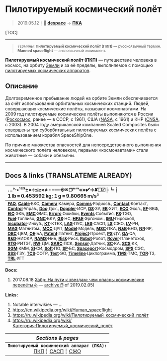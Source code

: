 # Пилотируемый космический полёт
> 2019.05.12 ┊ **🚀 [despace](index.md)** → **[ПКА](sc.md)**

[TOC]

---

> <small>*Термины:* **Пилотируемый космический полёт (ПКП)** — русскоязычный термин. **Manned spaceflight** — англоязычный эквивалент.</small>

**Пилотируемый космический полёт (ПКП)** — путешествие человека в космос, на орбиту [Земли](earth.md) и за её пределы, выполняемое с помощью [пилотируемых космических аппаратов](sc.md).



## Описание
Долговременное пребывание людей на орбите Земли обеспечивается за счёт использования орбитальных космических станций. Людей, совершающих космические полёты, называют космонавтами. На 2009 год пилотируемые космические полёты выполняются в России ([Роскосмос](03_roskosmos.md), ранее — в СССР, с 1961), США ([NASA](03_nasa.md), с 1961) и КНР ([CNSA](03_cnsa.md), с 2003). В 2004 году американской компанией Scaled Composites были совершены три суборбитальных пилотируемых космических полёта с использованием корабля SpaceShipOne.

По причине множества опасностей для непосредственного выполнения космического полёта человеком, первыми «космонавтами» стали животные — собаки и обезьяны.



<p style="page-break-after:always"> </p>

---

## Docs & links (TRANSLATEME ALREADY)
|…°·•¹²³±×÷≤≥≈≠ ‑ −— ⎆✉ ❐“”’«»✔→✘☐☑├┕┆ 1 lb = 0.453592 kg; 1 g = 9.80665 m/s²|
|:--|
|<small>**[FAQ](faq.md)**, **[Cable](cable.md)**·БКС, **[Camera](camera.md)**·Камера, **[Comms](comms.md)**·Радиосв., **[Contact](contact.md)**·Контакт, **[Control](control.md)**·Управ., **[Doc](doc.md)**·Док., **[Doppler](doppler.md)**·ИСР, **[DS](ds.md)**·ЗУ, **[EB](eb.md)**·ХИТ, **[ECO](ecology.md)**·Экол., **[EF](ef.md)**·ВВФ, **[ElC](elc.md)**·ЭКБ, **[EMC](emc.md)**·ЭМС, **[Errors](error.md)**·Ошибки, **[Events](event.md)**·События, **[FS](fs.md)**·ТЭО, **[Fuel](fuel.md)**·Топливо, **[GNC](gnc.md)**·БКУ, **[GS](scs.md)**·НС, **[HF&E](hfe.md)**·Эргоном., **[IMU](imu.md)**·Гироскоп, **[Incubator](incubator.md)**·Инкуб., **[KT](kt.md)**·КТЕХ, **[LAG](lag.md)**·ПУC, **[LES](les.md)**·САСП, **[LS](ls.md)**·СЖО, **[LV](lv.md)**·РН, **[MAG](mag.md)**·Магнитом., **[MCC](mcc.md)**·ЦУП, **[Model](model.md)**·Модель, **[MSC](sc.md)**·ПКА, **[N&B](nnb.md)**·БНО, **[NR](nr.md)**·ЯР, **[OBC](obc.md)**·ЦВМ, **[OE](oe.md)**·БА, **[Patent](патент.md)**·Патент, **[Project](project.md)**·Проект, **[PS](ps.md)**·ДУ, **[QA](quality.md)**·QA, **[R&D](rnd.md)**·НИОКР, **[RAMS](rams.md)**·НиБ, **[Risk](risk.md)**·Риск, **[Robot](robotics.md)**·Робот, **[Rover](rover.md)**·Планетоход, **[RTG](rtg.md)**·РИТЭГ, **[RW](rw.md)**·ДМ, **[SARC](sarc.md)**·ПСК, **[Sensor](sensor.md)**·Датчик, **[SC](sc.md)**·КА, **[SCS](scs.md)**·КК, **[SGM](sgm.md)**·КММ, **[SI](si.md)**·СИ, **[Soft](soft.md)**·ПО, **[SP](sp.md)**·БС, **[Spaceport](spaceport.md)**·Космодром, **[SPS](sps.md)**·СЭС, **[SSS](sss.md)**·ГЗУ, **[TCS](tcs.md)**·СОТР, **[Test](test.md)**·ЭО, **[Timeline](timeline.md)**·Циклограмма, **[TMS](tms.md)**·ТМС, **[TOR](tor.md)**·ТЗ, **[TRL](trl.md)**·УГТ</small>|

**Docs:**

   1. 2017.08.18 [Хабр: На пути к звездам: чем опасны космические перелёты ⎆](https://habr.com/ru/company/asus/blog/406051/) — [archive ❐](f/archive/20170818_1.pdf) of 2019.02.05)

**Links:**

   1. Notable interwikies — …
   1. <https://en.wikipedia.org/wiki/Human_spaceflight>
   1. <https://ru.wikipedia.org/wiki/Пилотируемый_космический_полёт>
   1. <https://ru.wikipedia.org/wiki/Категория:Пилотируемый_космический_полёт>

|*Sections & pages*|
|:--:|
|**`Пилотируемый космический аппарат (ПКА):`**<br> [ПКП](manned_sf.md) ┊ [САСП](les.md) ┊ [СЖО](ls.md) |
